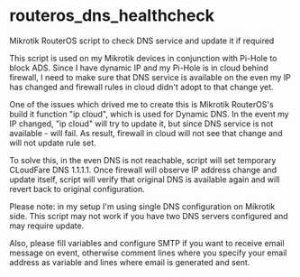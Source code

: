 # routeros_dns_healthcheck
Mikrotik RouterOS script to check DNS service and update it if required

This script is used on my Mikrotik devices in conjunction with Pi-Hole to block ADS. Since I have dynamic IP and my Pi-Hole is in cloud behind firewall, I need to make sure that DNS service is available on the even my IP has changed and firewall rules in cloud didn't adopt to that change yet.

One of the issues which drived me to create this is Mikrotik RouterOS's build it function "ip cloud", which is used for Dynamic DNS. In the event my IP changed, "ip cloud" will try to update it, but since DNS service is not available - will fail. As result, firewall in cloud will not see that change and will not update rule set.

To solve this, in the even DNS is not reachable, script will set temporary CLoudFare DNS 1.1.1.1. Once firewall will observe IP address change and update itself, script will verify that original DNS is available again and will revert back to original configuration.

Please note: in my setup I'm using single DNS configuration on Mikrotik side. This script may not work if you have two DNS servers configured and may require update.

Also, please fill variables and configure SMTP if you want to receive email message on event, otherwise comment lines where you specify your email address as variable and lines where email is generated and sent.
